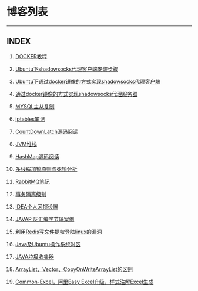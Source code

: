 # 博客列表
-------------



## INDEX

<!-- <a href="./blog/2017-03-19_maven_filter.md" data-blog-id="MB-17031901">使用jks文件，本地运行没问题，打包到服务器出现java.io.IOException: Invalid keystore format</a> -->

<!-- <a href="./blog/2017-05-20_spring_redis.md" data-blog-id="MB-17052001">关于spring redis 缓存配置错误的问题</a> -->

<!-- <a href="./blog/2017-07-27_threadlocal_request.md" data-blog-id="MB-17072701">SpringMVC 在controller层中注入request不会产生线程安全问题</a> -->

<!-- <a href="./blog/2017-08-18_spring_xml_xstream.md" data-blog-id="MB-17081801">spring基于xml格式数据交换的前后端配置与使用之xstream方式</a> -->

<!-- <a href="./blog/2017-08-18_spring_xml_jackson.md" data-blog-id="MB-17081802">spring基于xml格式数据交换的前后端配置与使用之Jackson方式</a> -->

<!-- <a href="./blog/2018-06-09_ubuntu_wps.md" data-blog-id="MB-18060901">Ubuntu下wps开多个窗口的方法</a> -->

<!-- <a href="./blog/2017-09-30_css_display.md" data-blog-id="MB-17093001" >CSS属性display的inline、block、inline-block的区别</a> -->

<!-- <a href="./blog/2017-12-22_mysql_worktime.md" data-blog-id="MB-17122201">mysql计算两个日期间的工作时长（剔除周末，设定上班时间）</a> -->

<!-- <a href="./blog/2018-02-25_spring_autowire_resolver.md" data-blog-id="MB-18022501" data-origin-id="">自定义注入类处理器</a> -->

<!-- <a href="./blog/2018-03-24_mybatis_pager.md" data-blog-id="MB-18032401" data-origin-id="">Mybatis分页插件</a> -->

<!-- <a href="./blog/2018-11-15_dubbo_retry_policy.md" data-blog-id="MB-18111501">dubbo启动时class not found org/apache/curator/RetryPolicy</a> -->

1. <a href="./blog/2018-08-28_docker.md" data-blog-id="MB-18082801" data-origin-id="">DOCKER教程</a>

2. <a href="./blog/2018-09-07_shadowsocks.md" data-blog-id="MB-18090701" data-origin-id="">Ubuntu下shadowsocks代理客户端安装步骤</a>

3. <a href="./blog/2018-09-21_shadowsocks.md" data-blog-id="MB-18092101" data-origin-id="">Ubuntu下通过docker镜像的方式实现shadowsocks代理客户端</a>

4. <a href="./blog/2018-10-01_shadowsocks.md" data-blog-id="MB-18100101" data-origin-id="">通过docker镜像的方式实现shadowsocks代理服务器</a>

5. <a href="./blog/2018-12-30_mysql.md" data-blog-id="MB-18123001" data-origin-id="">MYSQL主从复制</a>

6. <a href="./blog/2018-12-30_iptables.md" data-blog-id="MB-18123002" data-origin-id="">iptables笔记</a>

7. <a href="./blog/2019-02-09_Source_CountDownLatch.md" data-blog-id="MB-19020901" data-origin-id="">CountDownLatch源码阅读</a>

8. <a href="./blog/2019-02-17_JVM_Heep_And_Stack.md" data-blog-id="MB-19021701" data-origin-id="">JVM堆栈</a>

9. <a href="./blog/2019-02-28_Source_Hashmap.md" data-blog-id="MB-19022801">HashMap源码阅读</a>

10. <a href="./blog/2019-03-07_lock.md" data-blog-id="MB-19030701" data-origin-id="">多线程加锁原则与死锁分析</a>

11. <a href="./blog/2019-04-22_rabbitmq.md" data-blog-id="MB-19042201" data-origin-id="">RabbitMQ笔记</a>

12. <a href="./blog/2018-03-10_transaction_isolation.md" data-blog-id="MB-18031001" data-origin-id="">事务隔离级别</a>

13. <a href="./blog/2019-05-18_idea_prefer.md" data-blog-id="MB-19051801" data-origin-id="">IDEA个人习惯设置</a>

    <!-- <a href="./blog/2019-06-03_github_api.md" data-blog-id="MB-19060301" data-origin-id="">Github Api</a> -->

14. <a href="./blog/2019-06-12_javap_demo.md" data-blog-id="MB-19061201" data-origin-id="">JAVAP 反汇编字节码案例</a>

15. <a href="./blog/2019-06-13_redis_loophole.md" data-blog-id="MB-19061301" data-origin-id="">利用Redis写文件提权登陆linux的漏洞</a>

16. <a href="./blog/2019-07-10_timezone.md" data-blog-id="MB-19071001" data-origin-id="">Java及Ubuntu操作系统时区</a>

17. <a href="./blog/2019-07-16_java_garbage_collector.md" data-blog-id="MB-19071601">JAVA垃圾收集器</a>

18. <a href="./blog/2019-07-29_Source_List_Vector_COWList.md" data-blog-id="MB-19072901">ArrayList、Vector、CopyOnWriteArrayList的区别</a>

19. <a href="./blog/2019-07-31_Common_Excel.md" data-blog-id="MB-19073101">Common-Excel，阿里Easy Excel升级，样式注解Excel生成</a>
